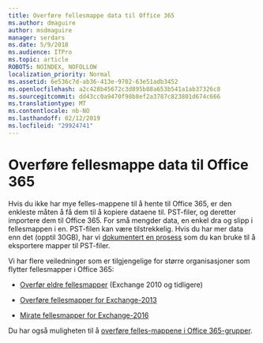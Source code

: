 ```yaml
---
title: Overføre fellesmappe data til Office 365
ms.author: dmaguire
author: msdmaguire
manager: serdars
ms.date: 5/9/2018
ms.audience: ITPro
ms.topic: article
ROBOTS: NOINDEX, NOFOLLOW
localization_priority: Normal
ms.assetid: 6e536c7d-ab36-413e-9702-63e51adb3452
ms.openlocfilehash: a2c428b45672c3d895b88a653b541a1ab37326c8
ms.sourcegitcommit: dd43cc0a9470f98b8ef2a3787c823801d674c666
ms.translationtype: MT
ms.contentlocale: nb-NO
ms.lasthandoff: 02/12/2019
ms.locfileid: "29924741"
---
```

# <a name="migrate-public-folder-data-to-office-365"></a>Overføre fellesmappe data til Office 365

Hvis du ikke har mye felles-mappene til å hente til Office 365, er den enkleste måten å få dem til å kopiere dataene til. PST-filer, og deretter importere dem til Office 365. For små mengder data, en enkel dra og slipp i fellesmappen i en. PST-filen kan være tilstrekkelig. Hvis du har mer data enn det (opptil 30GB), har vi [dokumentert en prosess](https://technet.microsoft.com/library/dn874017%28v=exchg.150%29.aspx) som du kan bruke til å eksportere mapper til PST-filer. 
  
Vi har flere veiledninger som er tilgjengelige for større organisasjoner som flytter fellesmapper i Office 365:
  
- [Overfør eldre fellesmapper](https://technet.microsoft.com/library/dn874017%28v=exchg.150%29.aspx) (Exchange 2010 og tidligere) 
    
- [Overføre fellesmapper for Exchange-2013](https://technet.microsoft.com/library/mt798260%28v=exchg.150%29.aspx)
    
- [Mirate fellesmapper for Exchange-2016](https://technet.microsoft.com/library/mt798260%28v=exchg.160%29.aspx)
    
Du har også muligheten til å [overføre felles-mappene i Office 365-grupper](https://technet.microsoft.com/library/mt843872%28v=exchg.150%29.aspx).
  

